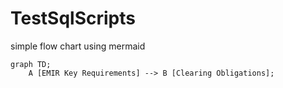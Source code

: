 # TestSqlScripts

simple flow chart using mermaid

```mermaid
graph TD;
    A [EMIR Key Requirements] --> B [Clearing Obligations];
  
```
